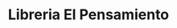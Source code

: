 ---
title: "Libreria El Pensamiento"
url: /villa-canales/libreria-el-pensamiento/
shop: material de oficina
---